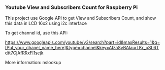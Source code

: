### Youtube View and Subscribers Count for Raspberry Pi


This project use Google API to get View and Subscribers Count, and show this data in LCD 16x2 using i2c interface 

To get channel id, use this API:

https://www.googleapis.com/youtube/v3/search?part=id&maxResults=1&q=[Put_your_chanel_name_here]&type=channel&key=AIzaSyBAIaurLKr_oSL6Tdtt7CjAfRRxFl1sejk



More information: nslookup 
